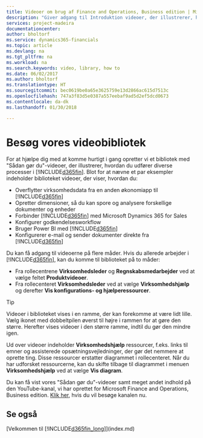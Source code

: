 ```yaml
---
title: Videoer om brug af Finance and Operations, Business edition | Microsoft Docs
description: "Giver adgang til Introduktion videoer, der illustrerer, hvordan du udfører almindelige opgaver."
services: project-madeira
documentationcenter: 
author: bholtorf
ms.service: dynamics365-financials
ms.topic: article
ms.devlang: na
ms.tgt_pltfrm: na
ms.workload: na
ms.search.keywords: video, library, how to
ms.date: 06/02/2017
ms.author: bholtorf
ms.translationtype: HT
ms.sourcegitcommit: bec0619be0a65e3625759e13d2866ac615d7513c
ms.openlocfilehash: 747a3f83d5e0387a557eebaf9ad5d2ef5dcd0673
ms.contentlocale: da-dk
ms.lasthandoff: 01/30/2018

---
```

# <a name="visit-our-video-library"></a>Besøg vores videobibliotek
For at hjælpe dig med at komme hurtigt i gang opretter vi et bibliotek med "Sådan gør du"-videoer, der illustrerer, hvordan du udfører diverse processer i [!INCLUDE[d365fin](includes/d365fin_md.md)]. Blot for at nævne et par eksempler indeholder biblioteket videoer, der viser, hvordan du:  

* Overflytter virksomhedsdata fra en anden økonomiapp til  [!INCLUDE[d365fin](includes/d365fin_md.md)]  
* Opretter dimensioner, så du kan spore og analysere forskellige dokumenter og enheder
* Forbinder [!INCLUDE[d365fin](includes/d365fin_md.md)] med Microsoft Dynamics 365 for Sales
* Konfigurer godkendelsesworkflow  
* Bruger Power BI med  [!INCLUDE[d365fin](includes/d365fin_md.md)]  
* Konfigurerer e-mail og sender dokumenter direkte fra  [!INCLUDE[d365fin](includes/d365fin_md.md)]  

Du kan få adgang til videoerne på flere måder. Hvis du allerede arbejder i [!INCLUDE[d365fin](includes/d365fin_md.md)], kan du komme til biblioteket på to måder:

* Fra rollecentrene **Virksomhedsleder** og **Regnskabsmedarbejder** ved at vælge feltet **Produktvideoer**.  
* Fra rollecenteret **Virksomhedsleder** ved at vælge **Virksomhedshjælp** og derefter **Vis konfigurations- og hjælperessourcer**.  

> [!Tip]  
> Videoer i biblioteket vises i en ramme, der kan forekomme at være lidt lille. Vælg ikonet med dobbeltpilen øverst til højre i rammen for at gøre den større. Herefter vises videoer i den større ramme, indtil du gør den mindre igen.  

Ud over videoer indeholder **Virksomhedshjælp** ressourcer, f.eks. links til emner og assisterede opsætningsvejledninger, der gør det nemmere at oprette ting. Disse ressourcer erstatter diagrammet i rollecenteret. Når du har udforsket ressourcerne, kan du skifte tilbage til diagrammet i menuen **Virksomhedshjælp** ved at vælge **Vis diagram**.  
  
Du kan få vist vores "Sådan gør du"-videoer samt meget andet indhold på den YouTube-kanal, vi har oprettet for Microsoft Finance and Operations, Business edition. [Klik her](https://go.microsoft.com/fwlink/?linkid=851533), hvis du vil besøge kanalen nu.

## <a name="see-also"></a>Se også
[Velkommen til [!INCLUDE[d365fin_long](includes/d365fin_long_md.md)]](index.md)

